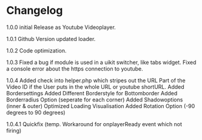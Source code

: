# Changelog

1.0.0       initial Release as Youtube Videoplayer.

1.0.1       Github Version updated loader.

1.0.2       Code optimization.

1.0.3       Fixed a bug if module is used in a uikit switcher, like tabs widget.
            Fixed a console error about the https connection to youtube.
          
1.0.4       Added check into helper.php which stripes out the URL Part of the
            Video ID if the User puts in the whole URL or youtube shortURL.
            Added Bordersettings
            Added Different Borderstyle for Bottomborder
            Added Borderradius Option (seperate for each corner)
            Added Shadowoptions (inner & outer)
            Optimized Loading Visualisation
            Added Rotation Option (-90 degrees to 90 degrees)
            
1.0.4.1     Quickfix (temp. Workaround for onplayerReady event which not firing)
            
